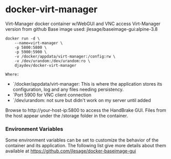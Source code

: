 # docker-virt-manager
Virt-Manager docker container w/WebGUI and VNC access
Virt-Manager version from github
Base image used: jlesage/baseimage-gui:alpine-3.8
```
docker run -d \
    --name=virt-manager \
    -p 5800:5800 \
    -p 5900:5900 \
    -v /docker/appdata/virt-manager:/config:rw \
    -v /dev/urandom:/dev/urandom:ro \
    djaydev/docker-virt-manager
```

    Where:

- `/docker/appdata/virt-manager: This is where the application stores its configuration, log and any files needing persistency.
- `Port 5900 for VNC client connection
- `/dev/urandom: not sure but didn't work on my server until added

Browse to http://your-host-ip:5800 to access the HandBrake GUI. Files from the host appear under the /storage folder in the container.

### Environment Variables
Some environment variables can be set to customize the behavior of the container and its application. The following list give more details about them available at https://github.com/jlesage/docker-baseimage-gui
